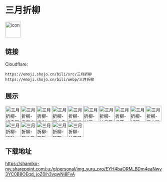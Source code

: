# 三月折柳
<img src="https://emoji.shojo.cn/bili/src/三月折柳/icon.png" width="50" height="50" alt="icon">

## 链接
Cloudflare:
```
https://emoji.shojo.cn/bili/src/三月折柳
https://emoji.shojo.cn/bili/webp/三月折柳
```
## 展示
<img src="https://emoji.shojo.cn/bili/src/三月折柳/三月折柳-吃青团.png" width="50" height="50" alt="三月折柳-吃青团"><img src="https://emoji.shojo.cn/bili/src/三月折柳/三月折柳-重拳出击.png" width="50" height="50" alt="三月折柳-重拳出击"><img src="https://emoji.shojo.cn/bili/src/三月折柳/三月折柳-查岗.png" width="50" height="50" alt="三月折柳-查岗"><img src="https://emoji.shojo.cn/bili/src/三月折柳/三月折柳-敲木鱼.png" width="50" height="50" alt="三月折柳-敲木鱼"><img src="https://emoji.shojo.cn/bili/src/三月折柳/三月折柳-吹口哨.png" width="50" height="50" alt="三月折柳-吹口哨"><img src="https://emoji.shojo.cn/bili/src/三月折柳/三月折柳-对不起！.png" width="50" height="50" alt="三月折柳-对不起！"><img src="https://emoji.shojo.cn/bili/src/三月折柳/三月折柳-放风筝.png" width="50" height="50" alt="三月折柳-放风筝"><img src="https://emoji.shojo.cn/bili/src/三月折柳/三月折柳-好菜.png" width="50" height="50" alt="三月折柳-好菜"><img src="https://emoji.shojo.cn/bili/src/三月折柳/三月折柳-好耶.png" width="50" height="50" alt="三月折柳-好耶"><img src="https://emoji.shojo.cn/bili/src/三月折柳/三月折柳-开大眼了.png" width="50" height="50" alt="三月折柳-开大眼了"><img src="https://emoji.shojo.cn/bili/src/三月折柳/三月折柳-没钱.png" width="50" height="50" alt="三月折柳-没钱"><img src="https://emoji.shojo.cn/bili/src/三月折柳/三月折柳-我故意的.png" width="50" height="50" alt="三月折柳-我故意的"><img src="https://emoji.shojo.cn/bili/src/三月折柳/三月折柳-下饭.png" width="50" height="50" alt="三月折柳-下饭"><img src="https://emoji.shojo.cn/bili/src/三月折柳/三月折柳-恐吓.png" width="50" height="50" alt="三月折柳-恐吓"><img src="https://emoji.shojo.cn/bili/src/三月折柳/三月折柳-长草了.png" width="50" height="50" alt="三月折柳-长草了">

## 下载地址

https://shamiko-my.sharepoint.com/:u:/g/personal/img_yuru_pro/EYH4baORM_BDm4eaNwy3YC0B8OEqd_joZ0ih3vqwNi8FvA